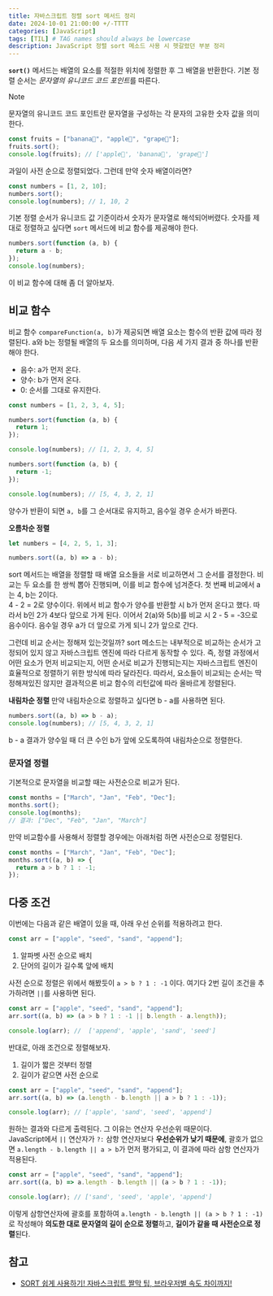 ```yaml
---
title: 자바스크립트 정렬 sort 메서드 정리
date: 2024-10-01 21:00:00 +/-TTTT
categories: [JavaScript]
tags: [TIL] # TAG names should always be lowercase
description: JavaScript 정렬 sort 메소드 사용 시 헷갈렸던 부분 정리
---
```


**`sort()`** 메서드는 배열의 요소를 적절한 위치에 정렬한 후 그 배열을 반환한다. 기본 정렬 순서는 *문자열의 유니코드 코드 포인트*를 따른다.

> [!NOTE]
> 문자열의 유니코드 코드 포인트란 문자열을 구성하는 각 문자의 고유한 숫자 값을 의미한다.

```js
const fruits = ["banana🍌", "apple🍎", "grape🍇"];
fruits.sort();
console.log(fruits); // ['apple🍎', 'banana🍌', 'grape🍇']
```

과일이 사전 순으로 정렬되었다. 그런데 만약 숫자 배열이라면?

```js
const numbers = [1, 2, 10];
numbers.sort();
console.log(numbers); // 1, 10, 2
```

기본 정렬 순서가 유니코드 값 기준이라서 숫자가 문자열로 해석되어버렸다.
숫자를 제대로 정렬하고 싶다면 `sort` 메서드에 비교 함수를 제공해야 한다.

```js
numbers.sort(function (a, b) {
  return a - b;
});
console.log(numbers);
```

이 비교 함수에 대해 좀 더 알아보자.

## 비교 함수

비교 함수 `compareFunction(a, b)`가 제공되면 배열 요소는 함수의 반환 값에 따라 정렬된다. a와 b는 정렬될 배열의 두 요소를 의미하며, 다음 세 가지 결과 중 하나를 반환해야 한다.

- 음수: a가 먼저 온다.
- 양수: b가 먼저 온다.
- 0: 순서를 그대로 유지한다.

```js
const numbers = [1, 2, 3, 4, 5];

numbers.sort(function (a, b) {
  return 1;
});

console.log(numbers); // [1, 2, 3, 4, 5]

numbers.sort(function (a, b) {
  return -1;
});

console.log(numbers); // [5, 4, 3, 2, 1]
```

양수가 반환이 되면 `a, b`를 그 순서대로 유지하고, 음수일 경우 순서가 바뀐다.

**오름차순 정렬**

```js
let numbers = [4, 2, 5, 1, 3];

numbers.sort((a, b) => a - b);
```

sort 메서드는 배열을 정렬할 때 배열 요소들을 서로 비교하면서 그 순서를 결정한다. 비교는 두 요소를 한 쌍씩 뽑아 진행되며, 이를 비교 함수에 넘겨준다.
첫 번째 비교에서 a는 4, b는 2이다.  
4 - 2 = 2로 양수이다. 위에서 비교 함수가 양수를 반환할 시 b가 먼저 온다고 했다. 따라서 b인 2가 4보다 앞으로 가게 된다. 이어서 2(a)와 5(b)를 비교 시 2 - 5 = -3으로 음수이다. 음수일 경우 a가 더 앞으로 가게 되니 2가 앞으로 간다.

그런데 비교 순서는 정해져 있는것일까?
sort 메소드는 내부적으로 비교하는 순서가 고정되어 있지 않고 자바스크립트 엔진에 따라 다르게 동작할 수 있다. 즉, 정렬 과정에서 어떤 요소가 먼저 비교되는지, 어떤 순서로 비교가 진행되는지는 자바스크립트 엔진이 효율적으로 정렬하기 위한 방식에 따라 달라진다.
따라서, 요소들이 비교되는 순서는 딱 정해져있진 않지만 결과적으론 비교 함수의 리턴값에 따라 올바르게 정렬된다.

**내림차순 정렬**
만약 내림차순으로 정렬하고 싶다면 b - a를 사용하면 된다.

```js
numbers.sort((a, b) => b - a);
console.log(numbers); // [5, 4, 3, 2, 1]
```

b - a 결과가 양수일 때 더 큰 수인 b가 앞에 오도록하여 내림차순으로 정렬한다.

### 문자열 정렬

기본적으로 문자열을 비교할 때는 사전순으로 비교가 된다.

```js
const months = ["March", "Jan", "Feb", "Dec"];
months.sort();
console.log(months);
// 결과: ["Dec", "Feb", "Jan", "March"]
```

만약 비교함수를 사용해서 정렬할 경우에는 아래처럼 하면 사전순으로 정렬된다.

```js
const months = ["March", "Jan", "Feb", "Dec"];
months.sort((a, b) => {
  return a > b ? 1 : -1;
});
```

## 다중 조건

이번에는 다음과 같은 배열이 있을 때, 아래 우선 순위를 적용하려고 한다.

```js
const arr = ["apple", "seed", "sand", "append"];
```

1. 알파벳 사전 순으로 배치
2. 단어의 길이가 길수록 앞에 배치

사전 순으로 정렬은 위에서 해봤듯이 `a > b ? 1 : -1` 이다. 여기다 2번 길이 조건을 추가하려면 `||`를 사용하면 된다.

```js
const arr = ["apple", "seed", "sand", "append"];
arr.sort((a, b) => (a > b ? 1 : -1 || b.length - a.length));

console.log(arr); //  ['append', 'apple', 'sand', 'seed']
```

반대로, 아래 조건으로 정렬해보자.

1. 길이가 짧은 것부터 정렬
2. 길이가 같으면 사전 순으로

```js
const arr = ["apple", "seed", "sand", "append"];
arr.sort((a, b) => (a.length - b.length || a > b ? 1 : -1));

console.log(arr); // ['apple', 'sand', 'seed', 'append']
```

원하는 결과와 다르게 출력된다. 그 이유는 연산자 우선순위 때문이다.\
JavaScript에서 `||` 연산자가 `?:` 삼항 연산자보다 **우선순위가 낮기 때문에**, 괄호가 없으면 `a.length - b.length || a > b`가 먼저 평가되고, 이 결과에 따라 삼항 연산자가 적용된다.

```js
const arr = ["apple", "seed", "sand", "append"];
arr.sort((a, b) => a.length - b.length || (a > b ? 1 : -1));

console.log(arr); // ['sand', 'seed', 'apple', 'append']
```

이렇게 삼항연산자에 괄호를 포함하여 `a.length - b.length || (a > b ? 1 : -1)`로 작성해야 **의도한 대로 문자열의 길이 순으로 정렬**하고, **길이가 같을 때 사전순으로 정렬**된다.

## 참고

- [SORT 쉽게 사용하기! 자바스크립트 짤막 팁, 브라우저별 속도 차이까지!](https://www.youtube.com/watch?v=scjyeC74_4k)
